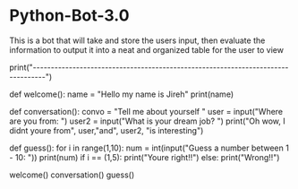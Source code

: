 # Python-Bot-3.0
This is a bot that will take and store the users input, then evaluate the information to output it into a neat and organized table for the user to view

print("---------------------------------------------------------------------------------")

def welcome():
    name = "Hello my name is Jireh"
    print(name)
    
def conversation():
    convo = "Tell me about yourself "
    user = input("Where are you from: ")
    user2 = input("What is your dream job? ")
    print("Oh wow, I didnt youre from", user,"and", user2, "is interesting")

def guess():
    for i in range(1,10):
        num = int(input("Guess a number between 1 - 10: "))
        print(num)
        if i == (1,5):
            print("Youre right!!")
        else:
            print("Wrong!!")

welcome()
conversation()
guess()
